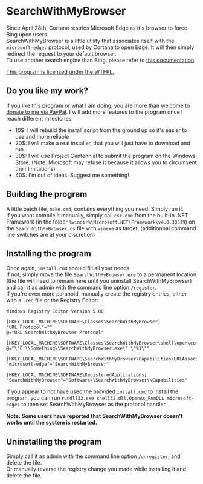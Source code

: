 # SearchWithMyBrowser

Since April 28th, Cortana restrics Microsoft Edge as it's browser to force Bing upon users.  
SearchWithMyBrowser is a little utility that associates itself with the `microsoft-edge:` protocol, used by Cortana to open Edge. It will then simply redirect the request to your default browser.  
To use another search engine than Bing, please refer to [this documentation](https://github.com/charlesmilette/SearchWithMyBrowser/blob/master/CustomSearchEngine.md).  

[This program is licensed under the WTFPL.](https://raw.githubusercontent.com/charlesmilette/SearchWithMyBrowser/master/LICENSE)

## Do you like my work?

If you like this program or what I am doing, you are more than welcome to [donate to me via PayPal](https://paypal.me/CharlesMilette). I will add more features to the program once I reach different milestones:  

- 10$: I will rebuild the install script from the ground up so it's easier to use and more reliable
- 20$: I will make a real installer, that you will just have to download and run.
- 30$: I will use Project Centennial to submit the program on the Windows Store. (Note: Microsoft may refuse it because it allows you to circumvent their limitations)
- 40$: I'm out of ideas. Suggest me something!

## Building the program

A little batch file, `make.cmd`, contains everything you need. Simply run it.  
If you want compile it manually, simply call `csc.exe` from the built-in .NET Framework (in the folder `%windir%\Microsoft.NET\Framework\v4.0.30319`) on the `SearchWithMyBrowser.cs` file with `winexe` as target. (additionnal command line switches are at your discretion)

## Installing the program

Once again, `install.cmd` should fill all your needs.  
If not, simply move the file `SearchWithMyBrowser.exe` to a permanent location (the file will need to remain here until you uninstall SearchWithMyBrowser) and call it as admin with the command line option `/register`.  
If you're even more paranoid, manually create the registry entries, either with a `.reg` file or the Registry Editor:  

```registry
Windows Registry Editor Version 5.00

[HKEY_LOCAL_MACHINE\SOFTWARE\Classes\SearchWithMyBrowser]
"URL Protocol"=""
@="URL:SearchWithMyBrowser Protocol"

[HKEY_LOCAL_MACHINE\SOFTWARE\Classes\SearchWithMyBrowser\shell\open\command]
@="\"C:\\Something\\SearchWithMyBrowser.exe\" \"%1\""

[HKEY_LOCAL_MACHINE\SOFTWARE\SearchWithMyBrowser\Capabilities\URLAssociations]
"microsoft-edge"="SearchWithMyBrowser"

[HKEY_LOCAL_MACHINE\SOFTWARE\RegisteredApplications]
"SearchWithMyBrowser"="Software\\SearchWithMyBrowser\\Capabilities"
```  

If you appear to not have used the provided `install.cmd` to install the program, you can run `rundll32.exe shell32.dll,OpenAs_RunDLL microsoft-edge:` to then set SearchWithMyBrowser as the protocol handler.

**Note: Some users have reported that SearchWithMyBrowser doesn't works until the system is restarted.**

## Uninstalling the program

Simply call it as admin with the command line option `/unregister`, and delete the file.  
Or manually reverse the registry change you made while installing it and delete the file.